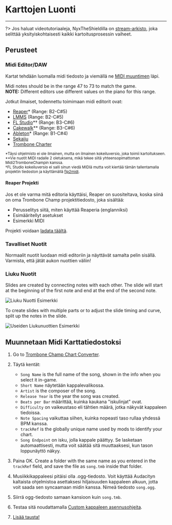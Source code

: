 # Karttojen Luonti
---

?> Jos haluat videotutoriaaleja, NyxTheShieldilla on [stream-arkisto](https://www.youtube.com/watch?v=ig27SlJveGs), joka selittää yksityiskohtaisesti kaikki kartoitusprosessin vaiheet.

## Perusteet
### Midi Editor/DAW
Kartat tehdään luomalla midi tiedosto ja viemällä ne [MIDI muuntimen](#converting-midi-to-map-file) läpi.

Midi notes should be in the range 47 to 73 to match the game.<br>**NOTE:** Different editors use different values on the piano for this range.

Jotkut ilmaiset, todennettu toimimaan midi editorit ovat:
- [Reaper](https://www.reaper.fm/download.php)* (Range: B2-C#5)
- [LMMS](https://lmms.io/download#windows) (Range: B2-C#5)
- [FL Studio](https://www.image-line.com/fl-studio-download/)*† (Range: B3-C#6)
- [Cakewalk](https://www.bandlab.com/products/cakewalk)** (Range: B3-C#6)
- [Ableton](https://www.ableton.com/en/trial/)* (Range: B1-C#4)
- [Sekaiju](http://openmidiproject.osdn.jp/Sekaiju_en.html)
- [Trombone Charter](https://github.com/towai/TromboneCharter/releases/latest)

<sub>*Täysi ohjelmisto ei ole ilmainen, mutta on ilmainen kokeiluversio, joka toimii kartoitukseen.</sub><br> <sub>**Vie nuotit MIDI radalle 2 oletuksena, mikä tekee siitä yhteensopimattoman Midi2TromboneChampin kanssa.</sub><br> <sub>†FL Studio kokeiluversio ei salli sinun viedä MIDIä mutta voit kiertää tämän tallentamalla projektin tiedoston ja käyttämällä <a href="https://github.com/Kaydax/flp2midi/releases/latest">flp2midi</a>.</p>

<h4 spaces-before="0">
  Reaper Projekti
</h4>

<p spaces-before="0">
  Jos et ole varma mitä editoria käyttäisi, Reaper on suositeltava, koska siinä on oma Trombone Champ projektitiedosto, joka sisältää:
</p>

<ul>
  <li>
    Perusselitys siitä, miten käyttää Reaperia (englanniksi)
  </li>
  <li>
    Esimääritellyt asetukset
  </li>
  <li>
    Esimerkki MIDI
  </li>
</ul>

<p spaces-before="0">
  Projekti voidaan <a href="https://trombone.wiki/docs/files/REAPER_Trombone_Champ_Charting_Template.zip">ladata täältä</a>.
</p>

<h3 spaces-before="0">
  Tavalliset Nuotit
</h3>

<p spaces-before="0">
  Normaalit nuotit luodaan midi editoriin ja näyttävät samalta pelin sisällä. Varmista, että jätät aukon nuottien väliin!
</p>

<h3 spaces-before="0">
  Liuku Nuotit
</h3>

<p spaces-before="0">
  Slides are created by connecting notes with each other. The slide will start at the beginning of the first note and end at the end of the second note.
</p>

<p spaces-before="0">
  <img src="../docs/files/slide1.png" alt="Liuku Nuotti Esimerkki" />
</p>

<p spaces-before="0">
  To create slides with multiple parts or to adjust the slide timing and curve, split up the notes in the slide.
</p>

<p spaces-before="0">
  <img src="../docs/files/slide2.png" alt="Useiden Liukunuottien Esimerkki" />
</p>

<h2 spaces-before="0">
  Muunnetaan Midi Karttatiedostoksi
</h2>

<ol start="1">
  <li>
    <p spaces-before="0">
      Go to <a href="https://tc-chart-converter.github.io/">Trombone Champ Chart Converter</a>.
    </p>
  </li>
  
  <li>
    <p spaces-before="0">
      Täytä kentät:
    </p>
    <ul>
      <li>
        <code>Song Name</code> is the full name of the song, shown in the info when you select it in-game.
      </li>
      <li>
        <code>Short Name</code> näytetään kappalevalikossa.
      </li>
      <li>
        <code>Artist</code> is the composer of the song.
      </li>
      <li>
        <code>Release Year</code> is the year the song was created.
      </li>
      <li>
        <code>Beats per Bar</code> määrittää, kuinka kaukana "iskulinjat" ovat.
      </li>
      <li>
        <code>Difficulty</code> on vaikeustaso eli tähtien määrä, jotka näkyvät kappaleen tiedoissa.
      </li>
      <li>
        <code>Note Spacing</code> vaikuttaa siihen, kuinka nopeasti taso rullaa yhdessä BPM kanssa.
      </li>
      <li>
        <code>trackRef</code> is the globally unique name used by mods to identify your chart.
      </li>
      <li>
        <code>Song Endpoint</code> on isku, jolla kappale päättyy. Se lasketaan automaattisesti, mutta voit säätää sitä muuttaaksesi, kun tason loppunäyttö näkyy.
      </li>
    </ul>
  </li>
  
  <li>
    <p spaces-before="0">
      Paina OK. Create a folder with the same name as you entered in the <code>trackRef</code> field, and save the file as <code>song.tmb</code> inside that folder.
    </p>
  </li>
  
  <li>
    <p spaces-before="0">
      Musiikkikappaleesi pitäisi olla .ogg-tiedosto. Voit käyttää Audacityn kaltaista ohjelmistoa asettaksesi hiljaisuuden kappaleen alkuun, jotta voit saada sen syncaamaan midin kanssa. Nimeä tiedosto <code>song.ogg</code>.
    </p>
  </li>
  
  <li>
    <p spaces-before="0">
      Siirrä ogg-tiedosto samaan kansioon kuin <code>song.tmb</code>.
    </p>
  </li>
  
  <li>
    <p spaces-before="0">
      Testaa sitä noudattamalla <a href="installing-songs">Custom kappaleen asennusohjeita</a>.
    </p>
  </li>
  
  <li>
    <p spaces-before="0">
      <a href="chart-backgrounds">Lisää tausta!</a>
    </p>
  </li>
</ol>
